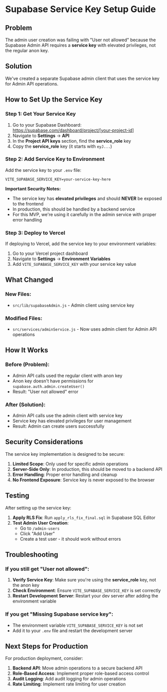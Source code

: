 # Supabase Service Key Setup Guide

## Problem
The admin user creation was failing with "User not allowed" because the Supabase Admin API requires a **service key** with elevated privileges, not the regular anon key.

## Solution
We've created a separate Supabase admin client that uses the service key for Admin API operations.

## How to Set Up the Service Key

### Step 1: Get Your Service Key
1. Go to your Supabase Dashboard: https://supabase.com/dashboard/project/[your-project-id]
2. Navigate to **Settings** → **API**
3. In the **Project API keys** section, find the **service_role** key
4. Copy the **service_role** key (it starts with `eyJ...`)

### Step 2: Add Service Key to Environment
Add the service key to your `.env` file:

```env
VITE_SUPABASE_SERVICE_KEY=your-service-key-here
```

**Important Security Notes:**
- The service key has **elevated privileges** and should **NEVER** be exposed to the frontend
- In production, this should be handled by a backend service
- For this MVP, we're using it carefully in the admin service with proper error handling

### Step 3: Deploy to Vercel
If deploying to Vercel, add the service key to your environment variables:

1. Go to your Vercel project dashboard
2. Navigate to **Settings** → **Environment Variables**
3. Add `VITE_SUPABASE_SERVICE_KEY` with your service key value

## What Changed

### New Files:
- `src/lib/supabaseAdmin.js` - Admin client using service key

### Modified Files:
- `src/services/adminService.js` - Now uses admin client for Admin API operations

## How It Works

### Before (Problem):
- Admin API calls used the regular client with anon key
- Anon key doesn't have permissions for `supabase.auth.admin.createUser()`
- Result: "User not allowed" error

### After (Solution):
- Admin API calls use the admin client with service key
- Service key has elevated privileges for user management
- Result: Admin can create users successfully

## Security Considerations

The service key implementation is designed to be secure:

1. **Limited Scope**: Only used for specific admin operations
2. **Server-Side Only**: In production, this should be moved to a backend API
3. **Error Handling**: Proper error handling and cleanup
4. **No Frontend Exposure**: Service key is never exposed to the browser

## Testing

After setting up the service key:

1. **Apply RLS Fix**: Run `apply_rls_fix_final.sql` in Supabase SQL Editor
2. **Test Admin User Creation**: 
   - Go to `/admin-users`
   - Click "Add User"
   - Create a test user - it should work without errors

## Troubleshooting

### If you still get "User not allowed":
1. **Verify Service Key**: Make sure you're using the **service_role** key, not the anon key
2. **Check Environment**: Ensure `VITE_SUPABASE_SERVICE_KEY` is set correctly
3. **Restart Development Server**: Restart your dev server after adding the environment variable

### If you get "Missing Supabase service key":
- The environment variable `VITE_SUPABASE_SERVICE_KEY` is not set
- Add it to your `.env` file and restart the development server

## Next Steps for Production

For production deployment, consider:

1. **Backend API**: Move admin operations to a secure backend API
2. **Role-Based Access**: Implement proper role-based access control
3. **Audit Logging**: Add audit logging for admin operations
4. **Rate Limiting**: Implement rate limiting for user creation
